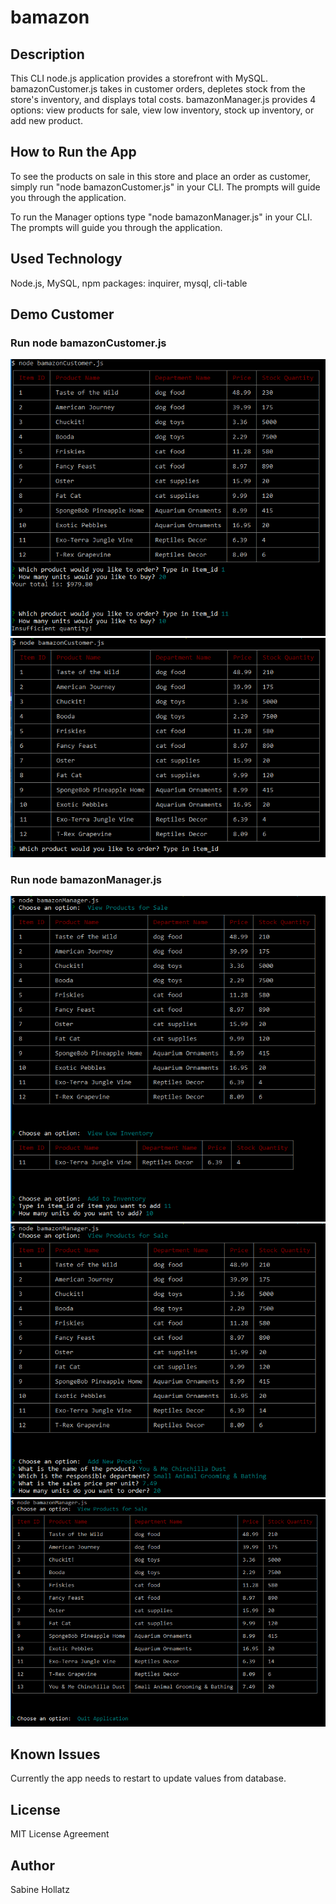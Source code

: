 # bamazon
## Description
This CLI node.js application provides a storefront with MySQL.
bamazonCustomer.js takes in customer orders, depletes stock from the store's inventory, and displays total costs.
bamazonManager.js provides 4 options: view products for sale, view low inventory, stock up inventory, or add new product.

## How to Run the App
To see the products on sale in this store and place an order as customer, simply run "node bamazonCustomer.js" in your CLI. The prompts will guide you through the application.

To run the Manager options type "node bamazonManager.js" in your CLI. The prompts will guide you through the application.

## Used Technology
Node.js,
MySQL,
npm packages: inquirer, mysql, cli-table

## Demo Customer
### Run node bamazonCustomer.js
![Customer Order](/images/Demo_Customer01.PNG)
![Updated Inventory After Order](/images/Demo_Customer02.PNG)

### Run node bamazonManager.js
![Manager View Products + View Low Inventory + Add Inventory](/images/Demo_Manager01.PNG)
![Manager View Products + Add New Product](/images/Demo_Manager02.PNG)
![Manager View Products + Quit Application](/images/Demo_Manager03.PNG)

## Known Issues
Currently the app needs to restart to update values from database.

## License
MIT License Agreement

## Author
Sabine Hollatz

